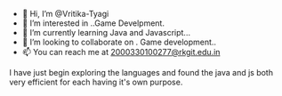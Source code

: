 - 👋 Hi, I’m @Vritika-Tyagi
- 👀 I’m interested in ..Game Develpment.
- 🌱 I’m currently learning Java and Javascript...
- 💞️ I’m looking to collaborate on . Game development..
- 📫 You can reach me at 2000330100277@rkgit.edu.in

<!---
Vritika-Tyagi/Vritika-Tyagi is a ✨ special ✨ repository because its `README.md` (this file) appears on your GitHub profile.
You can click the Preview link to take a look at your changes.
--->
I have just begin exploring the languages and found the java and js both very efficient for each having it's own purpose.
